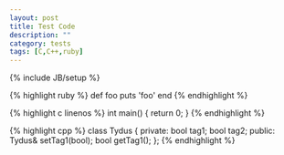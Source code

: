 ```yaml
---
layout: post
title: Test Code
description: ""
category: tests
tags: [C,C++,ruby]
---
```

{% include JB/setup %}

{% highlight ruby %}
def foo
  puts 'foo'
end
{% endhighlight %}

{% highlight c linenos %}
int main()
{
  return 0;
}
{% endhighlight %}

{% highlight cpp %}
class Tydus {
private:
  bool tag1;
  bool tag2;
public:
  Tydus& setTag1(bool);
  bool getTag1();
};
{% endhighlight %}
